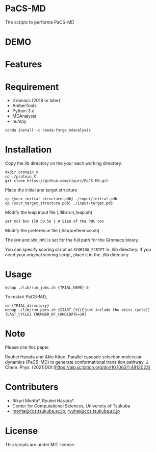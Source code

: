 # PaCS-MD

The scripts to performe PaCS-MD
  
# DEMO  


# Features

 
# Requirement
- Gromacs (2018 or later)
- AmberTools
- Python 3.x
 - MDAnalysis
 - numpy
 
 ```
 conda install -c conda-forge mdanalysis
 ```
 
# Installation
 Copy the lib directory on the your each working directory.
 ```
 mkdir protein_X
 cd ./protein_X
 git clone https://github.com/riquri/PaCS-MD.git
 ```
 
 Place the initial and target structure
 ```
 cp {your_initial_structure.pdb} ./input/initial.pdb
 cp {your_target_structure.pdb} ./input/target.pdb
 ```
 
 Modify the leap input file (./lib/run_leap.sh)
 ```
 set mol box {50 50 50 } # Size of the PBC box
 ```
 
 Modify the preference file (./lib/preference.sh)
 
 The `GMX` and `GMX_MPI` is set for the full path for the Gromacs binary.
 
 You can specify scoring script as `SCORING_SCRIPT` in ./lib directory.
 If you need your original scoring script, place it in the ./lib directory.
 
# Usage
 ```
 nohup ./lib/run_jobs.sh {TRIAL_NAME} &
 ```
 
 To restart PaCS-MD,
 ```
 cd {TRIAL_directory}
 nohup ./lib/run_pacs.sh {START_CYCLE(not include the exist cycle)} {LAST_CYCLE} {NUMBER_OF_CANDIDATE=10}
 ```

 
# Note
Please cite this paper.


Ryuhei Harada and Akio Kitao. Parallel cascade selection molecular dynamics (PaCS-MD) to generate conformational transition pathway. J. Chem. Phys. (2021)DOI:[https://aip.scitation.org/doi/10.1063/1.4813023]

 
# Contributers
- Rikuri Morita*, Ryuhei Harada*.
- Center for Computational Sciences, University of Tsukuba
- morita@ccs.tsukuba.ac.jp, ryuhei@ccs.tsukuba.ac.jp
 
# License
 
This scripts are under MIT license.
